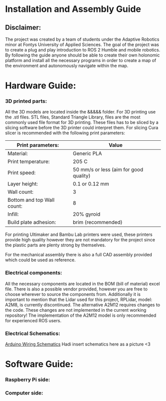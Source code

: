 # Installation and Assembly Guide

## Disclaimer:
The project was created by a team of students under the Adaptive Robotics minor at Fontys University of Applied Sciences. The goal of the project was to create a plug and play introduction to ROS 2 Humble and mobile robotics. By following the guide anyone should be able to create their own holonomic platform and install all the necessary programs in order to create a map of the environment and autonomously navigate within the map.

# Hardware Guide:
### 3D printed parts:
All the 3D models are located inside the &&&&& folder. For 3D printing use the .stl files. STL files, Standard Triangle Library, files are the most commonly used file format for 3D printing. These files has to be sliced by a slicing software before the 3D printer could interpret them. For slicing Cura slicer is recommended with the following print parameters:

| Print parameters:          | Value                                  |
| -------------------------- | -------------------------------------- |
| Material:                  | Generic PLA                            |
| Print temperature:         | 205 C                                  |
| Print speed:               | 50 mm/s or less (aim for good quality) |
| Layer height:              | 0.1 or 0.12 mm                         |
| Wall count:                | 3                                      |
| Bottom and top Wall count: | 8                                      |
| Infill:                    | 20% gyroid                             |
| Build plate adhesion:      | brim (recommended)                     |

For printing Ultimaker and Bambu Lab printers were used, these printers provide high quality however they are not mandatory for the project since the plastic parts are plenty strong by themselves.

For the mechanical assembly there is also a full CAD assembly provided which could be used as reference. 

### Electrical components:
All the necessary components are located in the BOM (bill of material) excel file. There is also a possible vendor provided, however you are free to choose wherever to source the components from. Additionally it is important to mention that the Lidar used for this project, RPLidar, model: A2M8, is currently discontinued. The alternative A2M12 requires changes to the code. These changes are not implemented in the current working repository! The implementation of the A2M12 model is only recommended for experienced ROS users.

### Electrical Schematics:
[Arduino Wiring Schematics](Arduino_Code/README.md)
Hadi insert schematics here as a picture <3 



# Software Guide:

### Raspberry Pi side:


### Computer side: